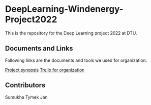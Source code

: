# DeepLearning-Windenergy-Project2022
This is the repository for the Deep Learning project 2022 at DTU.

## Documents and Links
Following links are the documents and tools we used for organization:

[Project synopsis](https://docs.google.com/document/d/1sX7zg5gI7iybi_oliVDsG7LPZ-aQ342H4vZHodTKxok/edit)
[Trello for organization](https://trello.com/invite/b/Y5dyH6W9/ATTI2a66ff151ccdf54af85c69fef9f4f44dA094B3BB/windenergy-deeplearning-project2022)

## Contributors
Sumukha
Tymek
Jan

